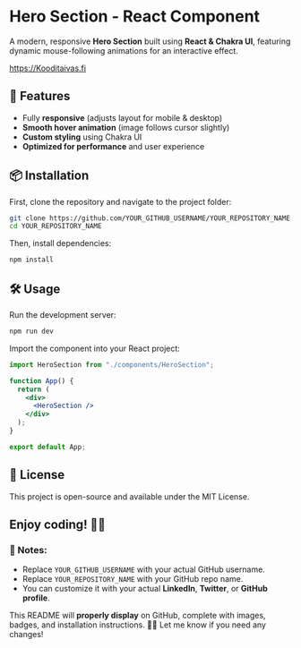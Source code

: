 # Hero Section - React Component

A modern, responsive **Hero Section** built using **React & Chakra UI**, featuring dynamic mouse-following animations for an interactive effect.

https://Kooditaivas.fi

## 🚀 Features
- Fully **responsive** (adjusts layout for mobile & desktop)
- **Smooth hover animation** (image follows cursor slightly)
- **Custom styling** using Chakra UI
- **Optimized for performance** and user experience

## 📦 Installation

First, clone the repository and navigate to the project folder:

```sh
git clone https://github.com/YOUR_GITHUB_USERNAME/YOUR_REPOSITORY_NAME.git 
cd YOUR_REPOSITORY_NAME 
```

Then, install dependencies:
```sh
npm install
```

## 🛠️ Usage
Run the development server:

```sh
npm run dev
```

Import the component into your React project:

```jsx
import HeroSection from "./components/HeroSection";

function App() {
  return (
    <div>
      <HeroSection />
    </div>
  );
}

export default App;
```

## 📝 License
This project is open-source and available under the MIT License.


## Enjoy coding! 🎉🚀

### 🔹 Notes:
- Replace `YOUR_GITHUB_USERNAME` with your actual GitHub username.
- Replace `YOUR_REPOSITORY_NAME` with your GitHub repo name.
- You can customize it with your actual **LinkedIn**, **Twitter**, or **GitHub profile**.

This README will **properly display** on GitHub, complete with images, badges, and installation instructions. 🚀🎨 Let me know if you need any changes!
